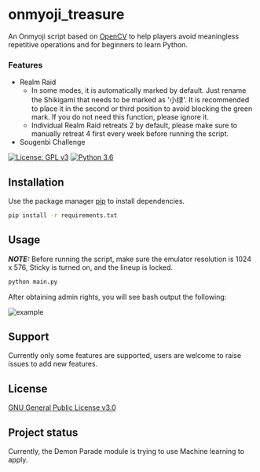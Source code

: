 # onmyoji_treasure

[//]: # (## Description)

An Onmyoji script based on [OpenCV](https://opencv.org/) to help players avoid meaningless repetitive operations and for
beginners to learn
Python.

### Features

* Realm Raid
    * In some modes, it is automatically marked by default. Just rename the Shikigami that needs to be marked
      as '小绿'.
      It is recommended to place it in the second or third position to avoid blocking the green mark. If you do not need
      this
      function, please ignore it.
    * Individual Realm Raid retreats 2 by default, please make sure to manually retreat 4 first every week before
      running the script.
* Sougenbi Challenge

[![License: GPL v3](https://img.shields.io/badge/License-GPLv3-blue.svg)](https://www.gnu.org/licenses/gpl-3.0) [![Python 3.6](https://img.shields.io/badge/python-3.11-blue.svg)](https://www.python.org/downloads/release/python-3114/)

## Installation

Use the package manager [pip](https://pip.pypa.io/en/stable/) to install dependencies.

```bash
pip install -r requirements.txt
```

## Usage

**_NOTE:_** Before running the script, make sure the emulator resolution is 1024 x 576, Sticky is turned on, and the
lineup is
locked.

```bash
python main.py
```

After obtaining admin rights, you will see bash output the following:

![example](https://raw.githubusercontent.com/ephanoco/onmyoji_treasure/master/blob/example.png)

## Support

Currently only some features are supported, users are welcome to raise issues to add new
features.

## License

[GNU General Public License v3.0](https://choosealicense.com/licenses/gpl-3.0/)

## Project status

Currently, the Demon Parade module is trying to use Machine learning to apply.